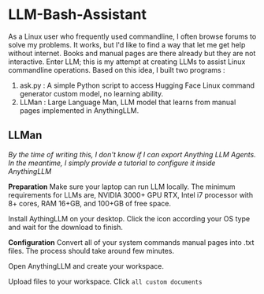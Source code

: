 # LLM-Bash-Assistant

As a Linux user who frequently used commandline, I often browse forums to solve my problems. It works, but I'd like to find a way that let me get help without internet. Books and manual pages are there already but they are not interactive. Enter LLM; this is my attempt at creating LLMs to assist Linux commandline operations. Based on this idea, I built two programs : 
1. ask.py : A simple Python script to access Hugging Face Linux command generator custom model, no learning ability.
2. LLMan : Large Language Man, LLM model that learns from manual pages implemented in AnythingLLM. 

## LLMan
_By the time of writing this, I don't know if I can export Anything LLM Agents. In the meantime, I simply provide a tutorial to configure it inside AnythingLLM_

**Preparation**
Make sure your laptop can run LLM locally. The minimum requirements for LLMs are, NVIDIA 3000+ GPU RTX, Intel i7 processor with 8+ cores, RAM 16+GB, and 100+GB of free space. 

Install AythingLLM on your desktop. Click the icon according your OS type and wait for the download to finish.

**Configuration**
Convert all of your system commands manual pages into .txt files. The process should take around few minutes. 

Open AnythingLLM and create your workspace. 

Upload files to your workspace. Click `all custom documents`
